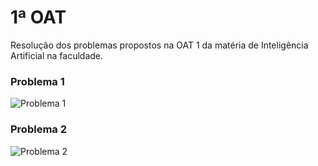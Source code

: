 # 1ª OAT

Resolução dos problemas propostos na OAT 1 da matéria de Inteligência Artificial na faculdade.

### Problema 1

![Problema 1](/OAT_1/imgs/Captura%20de%20tela%202024-03-23%20133302.png)

### Problema 2

![Problema 2](/OAT_1/imgs/Captura%20de%20tela%202024-03-23%20133312.png)